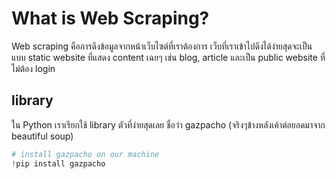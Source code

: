 # What is Web Scraping?
Web scraping คือการดึงข้อมูลจากหน้าเว็บไซต์ที่เราต้องการ เว็บที่เราเข้าไปดึงได้ง่ายสุดจะเป็นแบบ static website ที่แสดง content เฉยๆ เช่น blog, article และเป็น public website ที่ไม่ต้อง login
## library
ใน Python เราเรียกใช้ library ตัวที่ง่ายสุดเลย ชื่อว่า gazpacho (จริงๆข้างหลังเค้าต่อยอดมาจาก beautiful soup)
```py
# install gazpacho on our machine
!pip install gazpacho
```
